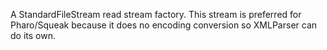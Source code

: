 A StandardFileStream read stream factory. This stream is preferred for Pharo/Squeak because it does no encoding conversion so XMLParser can do its own.